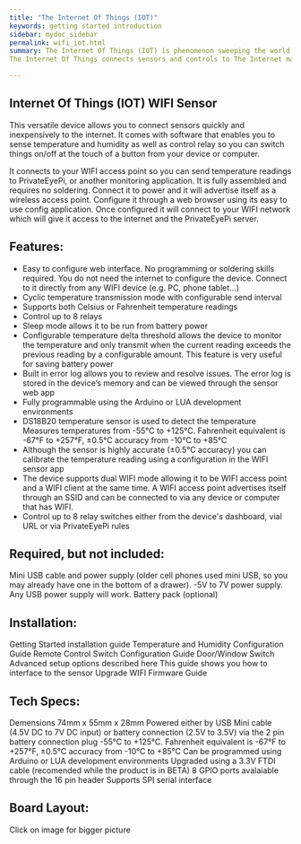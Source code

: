 ```yaml
---
title: "The Internet Of Things (IOT)"
keywords: getting started introduction
sidebar: mydoc_sidebar
permalink: wifi_iot.html
summary: The Internet Of Things (IOT) is phenomenon sweeping the world at this moment where everyday things (cars, homes, household appliances, plants) are being connected to the IOT where we can monitor, control and alert in ways not possible before.<br />
The Internet Of Things connects sensors and controls to The Internet made easy. You don’t need no be an electronics or software expert or spend a lot of money on proprietary and closed systems to create your own IOT devices and control and monitor them from The Internet.

---
```


## Internet Of Things (IOT) WIFI Sensor
This versatile device allows you to connect sensors quickly and inexpensively to the internet. It comes with software that enables you to sense temperature and humidity as well as control relay so you can switch things on/off at the touch of a button from your device or computer.

It connects to your WIFI access point so you can  send temperature readings to PrivateEyePi, or another monitoring application. It is fully assembled and requires no soldering. Connect it to power and it will advertise itself as a wireless access point. Configure it through a web browser using its easy to use config application. Once configured it will connect to your WIFI network which will give it access to the internet and the PrivateEyePi server.

## Features:

- Easy to configure web interface. No programming or soldering skills required. You do not need the internet to configure the device. Connect to it directly from any WIFI device (e.g. PC, phone tablet…)
- Cyclic temperature transmission mode with configurable send interval
- Supports both Celsius or Fahrenheit temperature readings
- Control up to 8 relays
- Sleep mode allows it to be run from battery power
- Configurable temperature delta threshold allows the device to monitor the temperature and only transmit when the current reading exceeds the previous reading by a configurable amount. This feature is very useful for saving battery power
- Built in error log allows you to review and resolve issues. The error log is stored in the device’s memory and can be viewed through the sensor web app
- Fully programmable using the Arduino or LUA development environments
- DS18B20 temperature sensor is used to detect the temperature Measures temperatures from -55°C to +125°C. Fahrenheit equivalent is -67°F to +257°F, ±0.5°C accuracy from -10°C to +85°C
- Although the sensor is highly accurate (±0.5°C accuracy) you can calibrate the temperature reading using a configuration in the WIFI sensor app
- The device supports dual WIFI mode allowing it to be WIFI access point and a WIFI client at the same time. A WIFI access point advertises itself through an SSID and can be connected to via any device or computer that has WIFI.
- Control up to 8 relay switches either from the device's dashboard, vial URL or via PrivateEyePi rules

## Required, but not included:

Mini USB cable and power supply (older cell phones used mini USB, so you may already have one in the bottom of a drawer). -5V to 7V power supply. Any USB power supply will work.
Battery pack (optional)

## Installation:

Getting Started installation guide
Temperature and Humidity Configuration Guide
Remote Control Switch Configuration Guide
Door/Window Switch
Advanced setup options described here
This guide shows you how to interface to the sensor
Upgrade WIFI Firmware Guide

## Tech Specs:

Demensions 74mm x 55mm x 28mm
Powered either by USB Mini cable (4.5V DC to 7V DC input) or battery connection (2.5V to 3.5V) via the 2 pin battery connection plug
-55°C to +125°C. Fahrenheit equivalent is -67°F to +257°F, ±0.5°C accuracy from -10°C to +85°C
Can be programmed using Arduino or LUA development environments
Upgraded using a 3.3V FTDI cable (recomended while the product is in BETA)
8 GPIO ports avalaiable through the 16 pin header
Supports SPI serial interface
## Board Layout:


Click on image for bigger picture